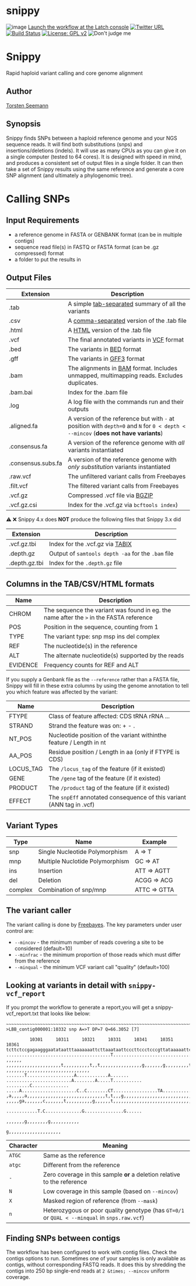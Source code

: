 # snippy
![image](https://user-images.githubusercontent.com/96872843/176043639-359d461a-2185-4f68-ae09-be005285ce16.png)
[Launch the workflow at the Latch console](https://console.latch.bio/explore/61353/info)
 [![Twitter URL](https://img.shields.io/twitter/url/https/twitter.com/ge_odette.svg?style=social&label=Follow%20%40ge_odette)](https://twitter.com/ge_odette)
[![Build Status](https://travis-ci.org/tseemann/snippy.svg?branch=master)](https://travis-ci.org/tseemann/snippy)
[![License: GPL v2](https://img.shields.io/badge/License-GPL%20v2-blue.svg)](https://www.gnu.org/licenses/old-licenses/gpl-2.0.en.html)
![Don't judge me](https://img.shields.io/badge/Language-latch-steelblue.svg)

# Snippy
Rapid haploid variant calling and core genome alignment

## Author
[Torsten Seemann](https://twitter.com/torstenseemann)

## Synopsis

Snippy finds SNPs between a haploid reference genome and your NGS sequence
reads.  It will find both substitutions (snps) and insertions/deletions
(indels).  It will use as many CPUs as you can give it on a single computer
(tested to 64 cores).  It is designed with speed in mind, and produces a
consistent set of output files in a single folder.  It can then take a set
of Snippy results using the same reference and generate a core SNP alignment
(and ultimately a phylogenomic tree).

# Calling SNPs

## Input Requirements
* a reference genome in FASTA or GENBANK format (can be in multiple contigs)
* sequence read file(s) in FASTQ or FASTA format (can be .gz compressed) format
* a folder to put the results in

## Output Files

Extension | Description
----------|--------------
.tab | A simple [tab-separated](http://en.wikipedia.org/wiki/Tab-separated_values) summary of all the variants
.csv | A [comma-separated](http://en.wikipedia.org/wiki/Comma-separated_values) version of the .tab file
.html | A [HTML](http://en.wikipedia.org/wiki/HTML) version of the .tab file
.vcf | The final annotated variants in [VCF](http://en.wikipedia.org/wiki/Variant_Call_Format) format
.bed | The variants in [BED](http://genome.ucsc.edu/FAQ/FAQformat.html#format1) format
.gff | The variants in [GFF3](http://www.sequenceontology.org/gff3.shtml) format
.bam | The alignments in [BAM](http://en.wikipedia.org/wiki/SAMtools) format. Includes unmapped, multimapping reads. Excludes duplicates.
.bam.bai | Index for the .bam file
.log | A log file with the commands run and their outputs
.aligned.fa | A version of the reference but with `-` at position with `depth=0` and `N` for `0 < depth < --mincov` (**does not have variants**)
.consensus.fa | A version of the reference genome with *all* variants instantiated
.consensus.subs.fa | A version of the reference genome with *only substitution* variants instantiated
.raw.vcf | The unfiltered variant calls from Freebayes
.filt.vcf | The filtered variant calls from Freebayes
.vcf.gz | Compressed .vcf file via [BGZIP](http://blastedbio.blogspot.com.au/2011/11/bgzf-blocked-bigger-better-gzip.html)
.vcf.gz.csi | Index for the .vcf.gz via `bcftools index`)

:warning: :x: Snippy 4.x does **NOT** produce the following files that Snippy 3.x did

Extension | Description
----------|--------------
.vcf.gz.tbi | Index for the .vcf.gz via [TABIX](http://bioinformatics.oxfordjournals.org/content/27/5/718.full)
.depth.gz | Output of `samtools depth -aa` for the `.bam` file
.depth.gz.tbi | Index for the `.depth.gz` file

## Columns in the TAB/CSV/HTML formats

Name | Description
-----|------------
CHROM | The sequence the variant was found in eg. the name after the ```>``` in the FASTA reference
POS | Position in the sequence, counting from 1
TYPE | The variant type: snp msp ins del complex
REF | The nucleotide(s) in the reference
ALT | The alternate nucleotide(s) supported by the reads
EVIDENCE | Frequency counts for REF and ALT

If you supply a Genbank file as the `--reference` rather than a FASTA
file, Snippy will fill in these extra columns by using the genome annotation
to tell you which feature was affected by the variant:

Name | Description
-----|------------
FTYPE | Class of feature affected: CDS tRNA rRNA ...
STRAND | Strand the feature was on: + - .
NT_POS | Nucleotide position of the variant withinthe feature / Length in nt
AA_POS | Residue position / Length in aa (only if FTYPE is CDS)
LOCUS_TAG | The `/locus_tag` of the feature (if it existed)
GENE | The `/gene` tag of the feature (if it existed)
PRODUCT | The `/product` tag of the feature (if it existed)
EFFECT | The `snpEff` annotated consequence of this variant (ANN tag in .vcf)

## Variant Types

Type | Name | Example
-----|------|-------------
snp  | Single Nucleotide Polymorphism |  A => T
mnp  | Multiple Nuclotide Polymorphism | GC => AT
ins  | Insertion | ATT => AGTT
del  | Deletion | ACGG => ACG
complex | Combination of snp/mnp | ATTC => GTTA

## The variant caller

The variant calling is done by
[Freebayes](https://github.com/ekg/freebayes).
The key parameters under user control are:

* `--mincov` - the minimum number of reads covering a site to be considered (default=10)
* `--minfrac` - the minimum proportion of those reads which must differ from the reference
* `--minqual` - the minimum VCF variant call "quality" (default=100)

## Looking at variants in detail with `snippy-vcf_report`

If you prompt the workflow to generate a report,you will get a snippy-vcf_report.txt that looks like below:
```
~~~~~~~~~~~~~~~~~~~~~~~~~~~~~~~~~~~~~~~~~~~~~~~~~~~~~~~~~~~~~~~~~~~~~~~~~~~~~~~~
>LBB_contig000001:10332 snp A=>T DP=7 Q=66.3052 [7]

         10301     10311     10321     10331     10341     10351     10361
tcttctccgagaagggaatataatttaaaaaaattcttaaataattcccttccctcccgttataaaaattcttcgcttat
........................................T.......................................
,,,,,,  ,,,,,,,,,,,,,,,,,,,,,t,,,,,,,,,,t,,t,,,,,,,,,,,,,,,,g,,,,,,,g,,,,,,,,,t,
,,,,,,,,,,,,,,,,,,,,,,,,,,,,,,,, .......T..................A............A.......
.........................A........A.....T...........    .........C..............
.....A.....................C..C........CT.................TA.............
,a,,,,,a,,,,,,,,,,,,,,,,,,,,,,,,,,,,,,t,t,,,g,,,,,,,,,,,,,,,,,,,,,,,,,,,,,,,,,,,
,,,,,ga,,,,,,,c,,,,,,,t,,,,,,,,,,g,,,,,,t,,,,,,,,,,,,,,,,,,,,,,,,,,,,,,,,,,,,,,,
                            ............T.C..............G...............G......
                                                    ,,,,,,,g,,,,,,,,g,,,,,,,,,,,
                                                           g,,,,,,,,,,,,,,,,,,,,
```
Character | Meaning
----------|-----------
`ATGC`    | Same as the reference
`atgc`    | Different from the reference
`-`       | Zero coverage in this sample **or** a deletion relative to the reference
`N`       | Low coverage in this sample (based on `--mincov`)
`X`       | Masked region of reference (from `--mask`)
`n`       | Heterozygous or poor quality genotype  (has `GT=0/1` or `QUAL < --minqual` in `snps.raw.vcf`)


## Finding SNPs between contigs

The workflow has been configured to work with contig files. Check the contigs options to run. 
Sometimes one of your samples is only available as contigs, without
corresponding FASTQ reads. It does this by shredding the contigs
into 250 bp single-end reads at `2 &times; --mincov` uniform coverage.


